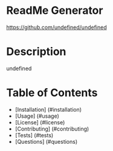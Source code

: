 # ReadMe Generator
  https://github.com/undefined/undefined
  # Description 
  undefined
  # Table of Contents
  * [Installation] (#installation)
  * [Usage] (#usage)
  * [License] (#license)
  * [Contributing] (#contributing)
  * [Tests] (#tests)
  * [Questions] (#questions)